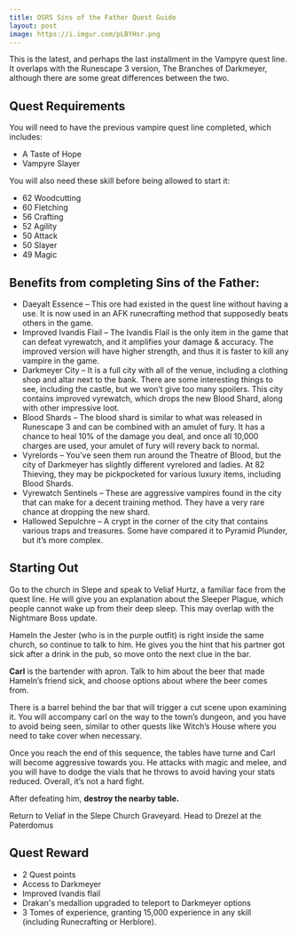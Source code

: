 ```yaml
---
title: OSRS Sins of the Father Quest Guide
layout: post
image: https://i.imgur.com/pLBYHsr.png
---
```


This is the latest, and perhaps the last installment in the Vampyre quest line. It overlaps with the Runescape 3 version, The Branches of Darkmeyer, although there are some great differences between the two.

## Quest Requirements

You will need to have the previous vampire quest line completed, which includes:
- A Taste of Hope
- Vampyre Slayer

You will also need these skill before being allowed to start it: 
- 62 Woodcutting
- 60 Fletching
- 56 Crafting
- 52 Agility
- 50 Attack
- 50 Slayer
- 49 Magic 

## Benefits from completing Sins of the Father:
- Daeyalt Essence – This ore had existed in the quest line without having a use. It is now used in an AFK runecrafting method that supposedly beats others in the game.
- Improved Ivandis Flail – The Ivandis Flail is the only item in the game that can defeat vyrewatch, and it amplifies your damage & accuracy. The improved version will have higher strength, and thus it is faster to kill any vampire in the game.
- Darkmeyer City – It is a full city with all of the venue, including a clothing shop and altar next to the bank. There are some interesting things to see, including the castle, but we won’t give too many spoilers. This city contains improved vyrewatch, which drops the new Blood Shard, along with other impressive loot.
- Blood Shards – The blood shard is similar to what was released in Runescape 3 and can be combined with an amulet of fury. It has a chance to heal 10% of the damage you deal, and once all 10,000 charges are used, your amulet of fury will revery back to normal.
- Vyrelords – You’ve seen them run around the Theatre of Blood, but the city of Darkmeyer has slightly different vyrelored and ladies. At 82 Thieving, they may be pickpocketed for various luxury items, including Blood Shards.
- Vyrewatch Sentinels – These are aggressive vampires found in the city that can make for a decent training method. They have a very rare chance at dropping the new shard.
- Hallowed Sepulchre – A crypt in the corner of the city that contains various traps and treasures. Some have compared it to Pyramid Plunder, but it’s more complex.

## Starting Out

Go to the church in Slepe and speak to Veliaf Hurtz, a familiar face from the quest line. He will give you an explanation about the Sleeper Plague, which people cannot wake up from their deep sleep. This may overlap with the Nightmare Boss update.

Hameln the Jester (who is in the purple outfit) is right inside the same church, so continue to talk to him. He gives you the hint that his partner got sick after a drink in the pub, so move onto the next clue in the bar.

**Carl** is the bartender with apron. Talk to him about the beer that made Hameln’s friend sick, and choose options about where the beer comes from.

There is a barrel behind the bar that will trigger a cut scene upon examining it. You will accompany carl on the way to the town’s dungeon, and you have to avoid being seen, similar to other quests like Witch’s House where you need to take cover when necessary.

Once you reach the end of this sequence, the tables have turne and Carl will become aggressive towards you. He attacks with magic and melee, and you will have to dodge the vials that he throws to avoid having your stats reduced. Overall, it’s not a hard fight.

After defeating him, **destroy the nearby table.**

Return to Veliaf in the Slepe Church Graveyard. 
Head to Drezel at the Paterdomus 

## Quest Reward
- 2  Quest points 
- Access to Darkmeyer
- Improved Ivandis flail
-  Drakan's medallion upgraded to teleport to Darkmeyer options
- 3 Tomes of experience, granting 15,000 experience in any skill (including Runecrafting or Herblore).
